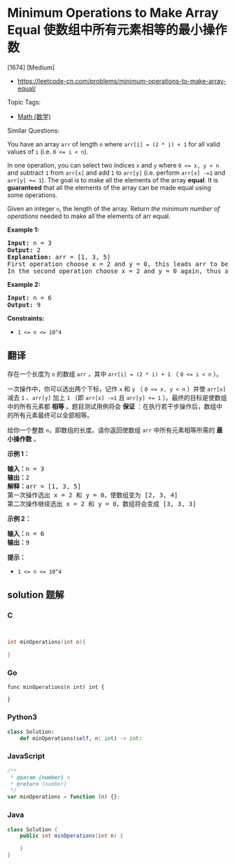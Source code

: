 # Minimum Operations to Make Array Equal 使数组中所有元素相等的最小操作数

[1674] [Medium]

- https://leetcode-cn.com/problems/minimum-operations-to-make-array-equal/

Topic Tags:

- [Math (数学)](https://leetcode-cn.com/tag/math/)

Similar Questions:

You have an array `arr` of length `n` where `arr[i] = (2 * i) + 1` for all valid values of `i` (i.e. `0 <= i < n`).

In one operation, you can select two indices `x` and `y` where `0 <= x, y < n` and subtract `1` from `arr[x]` and add `1` to `arr[y]` (i.e. perform `arr[x] -=1` and `arr[y] += 1`). The goal is to make all the elements of the array **equal**. It is **guaranteed** that all the elements of the array can be made equal using some operations.

Given an integer `n`, the length of the array. Return _the minimum number of operations_ needed to make all the elements of arr equal.

**Example 1:**

<pre><strong>Input:</strong> n = 3
<strong>Output:</strong> 2
<strong>Explanation:</strong> arr = [1, 3, 5]
First operation choose x = 2 and y = 0, this leads arr to be [2, 3, 4]
In the second operation choose x = 2 and y = 0 again, thus arr = [3, 3, 3].
</pre>

**Example 2:**

<pre><strong>Input:</strong> n = 6
<strong>Output:</strong> 9
</pre>

**Constraints:**

- `1 <= n <= 10^4`

## 翻译

存在一个长度为 `n` 的数组 `arr` ，其中 `arr[i] = (2 * i) + 1` （ `0 <= i < n` ）。

一次操作中，你可以选出两个下标，记作 `x` 和 `y` （ `0 <= x, y < n` ）并使 `arr[x]` 减去 `1` 、`arr[y]` 加上 `1` （即 `arr[x] -=1` 且 `arr[y] += 1` ）。最终的目标是使数组中的所有元素都 **相等** 。题目测试用例将会 **保证** ：在执行若干步操作后，数组中的所有元素最终可以全部相等。

给你一个整数 `n`，即数组的长度。请你返回使数组 `arr` 中所有元素相等所需的 **最小操作数** 。

**示例 1：**

<pre><strong>输入：</strong>n = 3
<strong>输出：</strong>2
<strong>解释：</strong>arr = [1, 3, 5]
第一次操作选出 x = 2 和 y = 0，使数组变为 [2, 3, 4]
第二次操作继续选出 x = 2 和 y = 0，数组将会变成 [3, 3, 3]
</pre>

**示例 2：**

<pre><strong>输入：</strong>n = 6
<strong>输出：</strong>9
</pre>

**提示：**

- `1 <= n <= 10^4`

## solution 题解

### C

```c


int minOperations(int n){

}
```

### Go

```golang
func minOperations(n int) int {

}
```

### Python3

```python
class Solution:
    def minOperations(self, n: int) -> int:
```

### JavaScript

```javascript
/**
 * @param {number} n
 * @return {number}
 */
var minOperations = function (n) {};
```

### Java

```java
class Solution {
    public int minOperations(int n) {

    }
}
```
